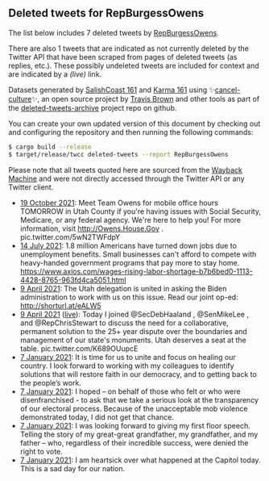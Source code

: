 ## Deleted tweets for RepBurgessOwens

The list below includes 7 deleted tweets by
[RepBurgessOwens](https://twitter.com/RepBurgessOwens).

There are also 1 tweets that are indicated as not currently
deleted by the Twitter API that have been scraped from pages of deleted tweets (as replies, etc.).
These possibly undeleted tweets are included for context and are indicated by a _(live)_ link.


Datasets generated by [SalishCoast 161](https://twitter.com/SalishCoastA) and [Karma 161](https://twitter.com/KarmaOneSixOne)
using ✨[cancel-culture](https://github.com/travisbrown/cancel-culture)✨, an open source project by [Travis Brown](https://twitter.com/travisbrown) 
and other tools as part of the [deleted-tweets-archive](https://github.com/salcoast/deleted-tweets-archive/) project repo on github.

You can create your own updated version of this document by checking out and configuring the
repository and then running the following commands:

```bash
$ cargo build --release
$ target/release/twcc deleted-tweets --report RepBurgessOwens
```

Please note that all tweets quoted here are sourced from the
[Wayback Machine](https://web.archive.org) and were not directly accessed through the Twitter API or
any Twitter client.

* [19 October 2021](https://web.archive.org/web/20211019150025/https://twitter.com/RepBurgessOwens/status/1450476843253964800): Meet Team Owens for mobile office hours TOMORROW in Utah County if you're having issues with Social Security, Medicare, or any federal agency. We're here to help you!  For more information, visit  http://Owens.House.Gov . pic.twitter.com/5wN2TWFdpY
* [14 July 2021](https://web.archive.org/web/20210714201644/https://twitter.com/RepBurgessOwens/status/1415404868777426947): 1.8 million Americans have turned down jobs due to unemployment benefits.  Small businesses can't afford to compete with heavy-handed government programs that pay more to stay home. https://www.axios.com/wages-rising-labor-shortage-b7b6bed0-1113-4428-8765-963fd4ca5051.html
* [ 9 April 2021](https://web.archive.org/web/20210409163258/https://twitter.com/RepBurgessOwens/status/1380559311689027587): The Utah delegation is united in asking the Biden administration to work with us on this issue.  Read our joint op-ed: http://shorturl.at/eALW5
* [ 9 April 2021](https://web.archive.org/web/20210409163258/https://twitter.com/RepBurgessOwens/status/1380559311689027587) ([live](https://twitter.com/RepBurgessOwens/status/1380559307557666817)): Today I joined  @SecDebHaaland ,  @SenMikeLee , and  @RepChrisStewart  to discuss the need for a collaborative, permanent solution to the 25+ year dispute over the boundaries and management of our state's monuments. Utah deserves a seat at the table. pic.twitter.com/K689OUupcE
* [ 7 January 2021](https://web.archive.org/web/20210107024834/https://twitter.com/RepBurgessOwens/status/1347012158463250433): It is time for us to unite and focus on healing our country. I look forward to working with my colleagues to identify solutions that will restore faith in our democracy, and to getting back to the people’s work.
* [ 7 January 2021](https://web.archive.org/web/20210107024834/https://twitter.com/RepBurgessOwens/status/1347012158463250433): I hoped – on behalf of those who felt or who were disenfranchised - to ask that we take a serious look at the transparency of our electoral process. Because of the unacceptable mob violence demonstrated today, I did not get that chance.
* [ 7 January 2021](https://web.archive.org/web/20210107024834/https://twitter.com/RepBurgessOwens/status/1347012158463250433): I was looking forward to giving my first floor speech. Telling the story of my great-great grandfather, my grandfather, and my father – who, regardless of their incredible success, were denied the right to vote.
* [ 7 January 2021](https://web.archive.org/web/20210107024834/https://twitter.com/RepBurgessOwens/status/1347012158463250433): I am heartsick over what happened at the Capitol today. This is a sad day for our nation.

